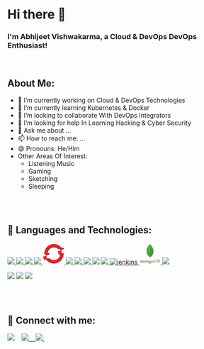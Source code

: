 # Hi there 👋

### I'm Abhijeet Vishwakarma, a Cloud & DevOps DevOps Enthusiast!
<br/>

## About Me:
- 🔭 I’m currently working on Cloud & DevOps Technologies
- 🌱 I’m currently learning Kubernetes & Docker
- 👯 I’m looking to collaborate With DevOps Integrators
- 🤔 I’m looking for help In Learning Hacking & Cyber Security
- 💬 Ask me about ...
- 📫 How to reach me: ...
- 😄 Pronouns: He/Him
- Other Areas Of Interest: 
    - Listening Music
    - Gaming
    - Sketching
    - Sleeping
      
<br><br>
## 🚀 Languages and Technologies:
<p align="left"> 
    <a href="https://www.python.org" target="_blank"> <img src="https://img.icons8.com/color/48/000000/python.png"/> </a>  
    <a href="https://www.ansible.com/"> <img src="https://img.icons8.com/fluency/48/000000/ansible.png"/> </a>
    <a href="https://www.docker.com/"/> <img src="https://img.icons8.com/fluency/48/000000/docker.png"/> </a>
    <a href="https://kubernetes.io/"> <img src="https://img.icons8.com/color/48/000000/kubernetes.png"/> </a>
    <a href="https://www.redhat.com/en/technologies/cloud-computing/openshift"/> <img src="https://github.com/niharicka2602/niharicka2602/blob/main/openshift%20logo.png"/> </a>
    <a href="https://www.w3.org/html/" target="_blank"> <img src="https://img.icons8.com/color/48/000000/html-5.png"/> </a> 
    <a href="https://www.w3schools.com/css/" target="_blank"> <img src="https://img.icons8.com/color/48/000000/css3.png"/> </a>
    <a href="https://developer.mozilla.org/en-US/docs/Web/JavaScript" target="_blank"> <img src="https://img.icons8.com/color/48/000000/javascript.png"/> </a>
    <a href="https://github.com/"><img src="https://img.icons8.com/fluency/48/000000/github.png"/></a>
    <a href="https://git-scm.com/" target="_blank"> <img src="https://img.icons8.com/color/48/000000/git.png"/> </a>    
    <a href="https://www.jenkins.io" target="_blank"> <img src="https://www.vectorlogo.zone/logos/jenkins/jenkins-icon.svg" alt="jenkins" width="48" height="48"/> </a>
    <a href="https://www.mongodb.com/" target="_blank"> <img src="https://raw.githubusercontent.com/devicons/devicon/master/icons/mongodb/mongodb-original-wordmark.svg" alt="mongodb" width="48" height="48"/> </a> 
    <a href="https://www.terraform.io/" target="_blank"> <img src="https://img.icons8.com/color/48/000000/terraform.png"/> </a>  
</p>
    <a href="https://www.redhat.com/en/technologies/linux-platforms/enterprise-linux"><img src="https://img.icons8.com/color/48/000000/linux--v2.png"/></a>
    <a href="https://www.centos.org/"><img src="https://img.icons8.com/color/48/000000/centos.png"/></a>
    <a href="https://www.microsoft.com/en-in/software-download/windows10"><img src="https://img.icons8.com/fluency/48/000000/windows-10.png"/></a>
<p align="left">

<br/><br/>
## 🔗 Connect with me:
<p align="left">
<a href = "https://www.linkedin.com/in/abhijeet-vishwakarma-117409121/"><img src="https://img.icons8.com/fluent/48/000000/linkedin.png"/></a> &nbsp;&nbsp;
<a href = "https://medium.com/@vishwakarmaabhijeet739"><img src="https://img.icons8.com/color/48/000000/medium-logo--v2.png"/> &nbsp;&nbsp;
<a href = "mailto:vishwakarmaabhijeet739@gmail.com@gmail.com"><img src="https://img.icons8.com/color/48/000000/gmail-new.png"/>&nbsp;
</p>
